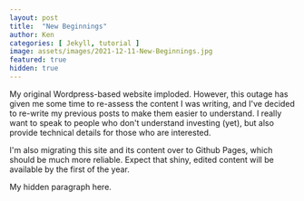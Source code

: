 ```yaml
---
layout: post
title:  "New Beginnings"
author: Ken
categories: [ Jekyll, tutorial ]
image: assets/images/2021-12-11-New-Beginnings.jpg
featured: true
hidden: true
---
```


My original Wordpress-based website imploded. However, this outage has given me some time to re-assess the content I was writing, and I've decided to re-write my previous posts to make them easier to understand.  I really want to speak to people who don't understand investing (yet), but also provide technical details for those who are interested.    

I'm also migrating this site and its content over to Github Pages, which should be much more reliable. Expect that shiny, edited content will be available by the first of the year.

<span class="spoiler">My hidden paragraph here.</span>

